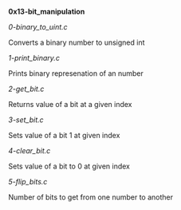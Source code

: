 **0x13-bit_manipulation**

*0-binary_to_uint.c*

Converts a binary number to unsigned int

*1-print_binary.c*

Prints binary represenation of an number

*2-get_bit.c*

Returns value of a bit at a given index

*3-set_bit.c*

Sets value of a bit 1 at given index

*4-clear_bit.c*

Sets value of a bit to 0 at given index

*5-flip_bits.c*

Number of bits to get from one number to another